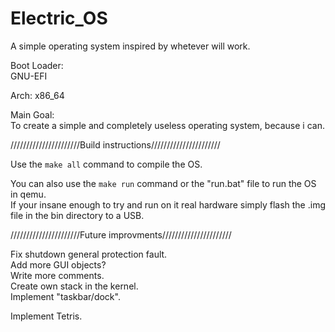# Electric_OS  
  
A simple operating system inspired by whetever will work.  

Boot Loader:  
GNU-EFI

Arch:
x86_64
  
Main Goal:  
To create a simple and completely useless operating system, because i can.  
  
//////////////////////Build instructions//////////////////////   

Use the ```make all``` command to compile the OS.  

You can also use the ```make run``` command or the "run.bat" file to run the OS in qemu.  
If your insane enough to try and run on it real hardware simply flash the .img file in the bin directory to a USB.

//////////////////////Future improvments//////////////////////   

Fix shutdown general protection fault.  
Add more GUI objects?  
Write more comments.  
Create own stack in the kernel.  
Implement "taskbar/dock".  
  
Implement Tetris.  

